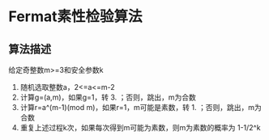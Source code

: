 # Fermat素性检验算法

## 算法描述

给定奇整数m>=3和安全参数k

1. 随机选取整数a，2<=a<=m-2
2. 计算g=(a,m)，如果g=1，转 3. ；否则，跳出，m为合数
3. 计算r=a^(m-1)(mod m)，如果r=1，m可能是素数，转 1. ；否则，跳出，m为合数
4. 重复上述过程k次，如果每次得到m可能为素数，则m为素数的概率为 1-1/2^k